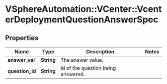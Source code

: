 # VSphereAutomation::VCenter::VcenterDeploymentQuestionAnswerSpec

## Properties
Name | Type | Description | Notes
------------ | ------------- | ------------- | -------------
**answer_val** | **String** | The answer value. | 
**question_id** | **String** | Id of the question being answered. | 


